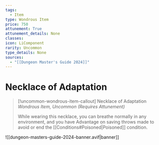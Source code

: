 ```yaml
---
tags:
  - Item
type: Wondrous Item
price: 750
attunement: True
attunement_details: None
classes:
icon: LiComponent
rarity: Uncommon
type_details: None
sources: 
  - "[[Dungeon Master's Guide 2024]]"
---
```

# Necklace of Adaptation
>[!uncommon-wondrous-item-callout] Necklace of Adaptation
>_Wondrous Item, Uncommon (Requires Attunement)_
>
>While wearing this necklace, you can breathe normally in any environment, and you have Advantage on saving throws made to avoid or end the [[Conditions#Poisoned\|Poisoned]] condition.
>


![[dungeon-masters-guide-2024-banner.avif|banner]]